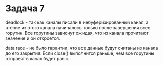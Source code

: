 # Задача 7

deadlock - так как каналы писали в небуферизированный канал, а чтение из этого канала начиналось только после завершения всех горутин. Все горутины зависнут ожидая, что из канала прочитают значение и он откроется.

data race - не было гарантии, что все данные будут считаны из канала до его закрытия. Если close() выполнится раньше, чем все горутины отправят в канал будет panic.